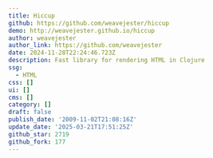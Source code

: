 ```yaml
---
title: Hiccup
github: https://github.com/weavejester/hiccup
demo: http://weavejester.github.io/hiccup
author: weavejester
author_link: https://github.com/weavejester
date: 2024-11-28T22:24:46.723Z
description: Fast library for rendering HTML in Clojure
ssg:
  - HTML
css: []
ui: []
cms: []
category: []
draft: false
publish_date: '2009-11-02T21:08:16Z'
update_date: '2025-03-21T17:51:25Z'
github_star: 2719
github_fork: 177
---
```

